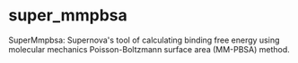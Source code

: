 # super_mmpbsa
SuperMmpbsa: Supernova's tool of calculating binding free energy using molecular mechanics Poisson-Boltzmann surface area (MM-PBSA) method.
